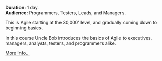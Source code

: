 **Duration:** 1 day.
<br>
**Audience:** Programmers, Testers, Leads, and Managers.

This is Agile starting at the 30,000' level, and gradually coming down to beginning basics.  

In this course Uncle Bob introduces the basics of Agile to executives, managers, analysts, testers, and programmers alike. 

[More Info...](files/clean-agile.md)